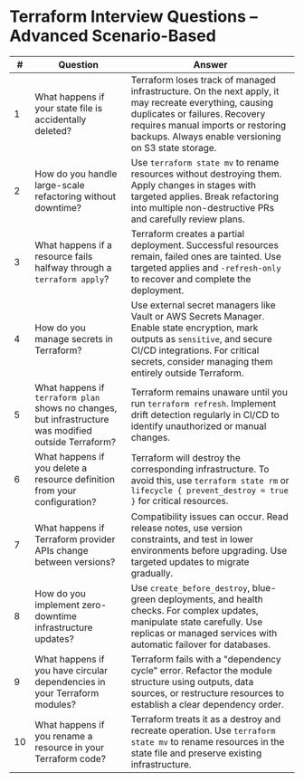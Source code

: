 



# Terraform Interview Questions – Advanced Scenario-Based

| **#** | **Question** | **Answer** |
|------|--------------|------------|
| 1 | What happens if your state file is accidentally deleted? | Terraform loses track of managed infrastructure. On the next apply, it may recreate everything, causing duplicates or failures. Recovery requires manual imports or restoring backups. Always enable versioning on S3 state storage. |
| 2 | How do you handle large-scale refactoring without downtime? | Use `terraform state mv` to rename resources without destroying them. Apply changes in stages with targeted applies. Break refactoring into multiple non-destructive PRs and carefully review plans. |
| 3 | What happens if a resource fails halfway through a `terraform apply`? | Terraform creates a partial deployment. Successful resources remain, failed ones are tainted. Use targeted applies and `-refresh-only` to recover and complete the deployment. |
| 4 | How do you manage secrets in Terraform? | Use external secret managers like Vault or AWS Secrets Manager. Enable state encryption, mark outputs as `sensitive`, and secure CI/CD integrations. For critical secrets, consider managing them entirely outside Terraform. |
| 5 | What happens if `terraform plan` shows no changes, but infrastructure was modified outside Terraform? | Terraform remains unaware until you run `terraform refresh`. Implement drift detection regularly in CI/CD to identify unauthorized or manual changes. |
| 6 | What happens if you delete a resource definition from your configuration? | Terraform will destroy the corresponding infrastructure. To avoid this, use `terraform state rm` or `lifecycle { prevent_destroy = true }` for critical resources. |
| 7 | What happens if Terraform provider APIs change between versions? | Compatibility issues can occur. Read release notes, use version constraints, and test in lower environments before upgrading. Use targeted updates to migrate gradually. |
| 8 | How do you implement zero-downtime infrastructure updates? | Use `create_before_destroy`, blue-green deployments, and health checks. For complex updates, manipulate state carefully. Use replicas or managed services with automatic failover for databases. |
| 9 | What happens if you have circular dependencies in your Terraform modules? | Terraform fails with a "dependency cycle" error. Refactor the module structure using outputs, data sources, or restructure resources to establish a clear dependency order. |
| 10 | What happens if you rename a resource in your Terraform code? | Terraform treats it as a destroy and recreate operation. Use `terraform state mv` to rename resources in the state file and preserve existing infrastructure. |
